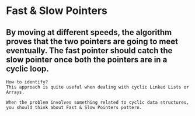 # Fast & Slow Pointers

## By moving at different speeds, the algorithm proves that the two pointers are going to meet eventually. The fast pointer should catch the slow pointer once both the pointers are in a cyclic loop.

```
How to identify?
This approach is quite useful when dealing with cyclic Linked Lists or Arrays.

When the problem involves something related to cyclic data structures, you should think about Fast & Slow Pointers pattern.
```

